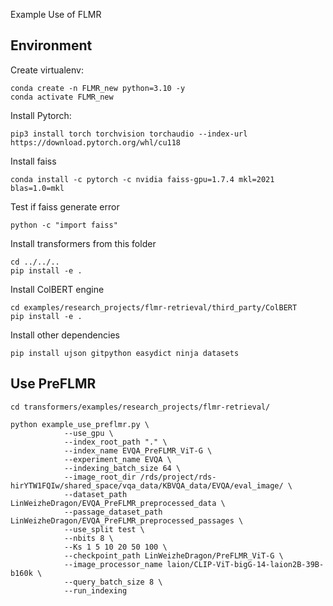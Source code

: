 Example Use of FLMR

## Environment

Create virtualenv:
```
conda create -n FLMR_new python=3.10 -y
conda activate FLMR_new
```
Install Pytorch:
```
pip3 install torch torchvision torchaudio --index-url https://download.pytorch.org/whl/cu118
```

Install faiss

```
conda install -c pytorch -c nvidia faiss-gpu=1.7.4 mkl=2021 blas=1.0=mkl
```

Test if faiss generate error
```
python -c "import faiss"
```

Install transformers from this folder
```
cd ../../..
pip install -e .
```
Install ColBERT engine
```
cd examples/research_projects/flmr-retrieval/third_party/ColBERT
pip install -e .
```

Install other dependencies
```
pip install ujson gitpython easydict ninja datasets
```

## Use PreFLMR
```
cd transformers/examples/research_projects/flmr-retrieval/
```

```
python example_use_preflmr.py \
            --use_gpu \
            --index_root_path "." \
            --index_name EVQA_PreFLMR_ViT-G \
            --experiment_name EVQA \
            --indexing_batch_size 64 \
            --image_root_dir /rds/project/rds-hirYTW1FQIw/shared_space/vqa_data/KBVQA_data/EVQA/eval_image/ \
            --dataset_path LinWeizheDragon/EVQA_PreFLMR_preprocessed_data \
            --passage_dataset_path LinWeizheDragon/EVQA_PreFLMR_preprocessed_passages \
            --use_split test \
            --nbits 8 \
            --Ks 1 5 10 20 50 100 \
            --checkpoint_path LinWeizheDragon/PreFLMR_ViT-G \
            --image_processor_name laion/CLIP-ViT-bigG-14-laion2B-39B-b160k \
            --query_batch_size 8 \
            --run_indexing
```